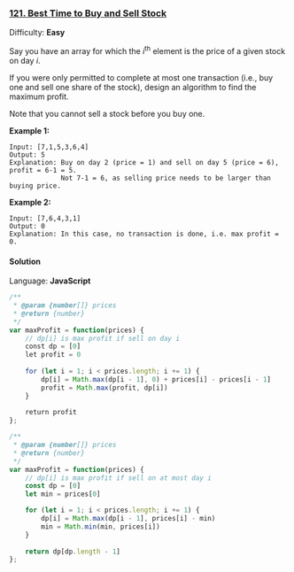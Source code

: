 ### [121\. Best Time to Buy and Sell Stock](https://leetcode.com/problems/best-time-to-buy-and-sell-stock/)

Difficulty: **Easy**


Say you have an array for which the _i_<sup>th</sup> element is the price of a given stock on day _i_.

If you were only permitted to complete at most one transaction (i.e., buy one and sell one share of the stock), design an algorithm to find the maximum profit.

Note that you cannot sell a stock before you buy one.

**Example 1:**

```
Input: [7,1,5,3,6,4]
Output: 5
Explanation: Buy on day 2 (price = 1) and sell on day 5 (price = 6), profit = 6-1 = 5.
             Not 7-1 = 6, as selling price needs to be larger than buying price.
```

**Example 2:**

```
Input: [7,6,4,3,1]
Output: 0
Explanation: In this case, no transaction is done, i.e. max profit = 0.
```


#### Solution

Language: **JavaScript**

```javascript
/**
 * @param {number[]} prices
 * @return {number}
 */
var maxProfit = function(prices) {
    // dp[i] is max profit if sell on day i
    const dp = [0]
    let profit = 0
    
    for (let i = 1; i < prices.length; i += 1) {
        dp[i] = Math.max(dp[i - 1], 0) + prices[i] - prices[i - 1]
        profit = Math.max(profit, dp[i])
    }
    
    return profit
};
```

```javascript
/**
 * @param {number[]} prices
 * @return {number}
 */
var maxProfit = function(prices) {
    // dp[i] is max profit if sell on at most day i
    const dp = [0]
    let min = prices[0]

    for (let i = 1; i < prices.length; i += 1) {
        dp[i] = Math.max(dp[i - 1], prices[i] - min)
        min = Math.min(min, prices[i])
    }
    
    return dp[dp.length - 1]
};
```